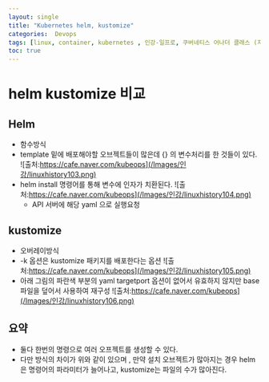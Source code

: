 ```yaml
---
layout: single
title: "Kubernetes helm, kustomize"
categories:  Devops
tags: [linux, container, kubernetes , 인강-일프로, 쿠버네티스 어나더 클래스 (지상편) - Sprint 1 2 , DevOps ,jenkins ,CI/DC ,Jenkens ,kustomize, helm , 1pro]
toc: true
---
```




# helm kustomize 비교

## Helm 
- 함수방식
- template 밑에 배포해야할 오브젝트들이 많은데  {} 의 변수처리를 한 것들이 있다.
  ![출처:https://cafe.naver.com/kubeops](/Images/인강/linuxhistory103.png)
- helm install 명령어를 통해 변수에 인자가 치환된다.
  ![출처:https://cafe.naver.com/kubeops](/Images/인강/linuxhistory104.png)
  - API 서버에 해당 yaml 으로 실행요청
## kustomize 
- 오버레이방식
- -k 옵션은  kustomize 패키지를 배포한다는 옵션
    ![출처:https://cafe.naver.com/kubeops](/Images/인강/linuxhistory105.png)
- 아래 그림의 파란색 부분의 yaml  targetport 옵션이 없어서 유효하지 않지만  base파일을 덮어서  사용하여 재구성
    ![출처:https://cafe.naver.com/kubeops](/Images/인강/linuxhistory106.png)


## 요약
  - 둘다 한번의 명령으로 여러 오프젝트를 생성할 수 있다.
  - 다만 방식의 차이가 위와 같이 있으며 , 만약 설치 오브젝트가 많아지는 경우 helm은  명령어의 파라미터가 늘어나고, kustomize는 파일의 수가 많아진다.
